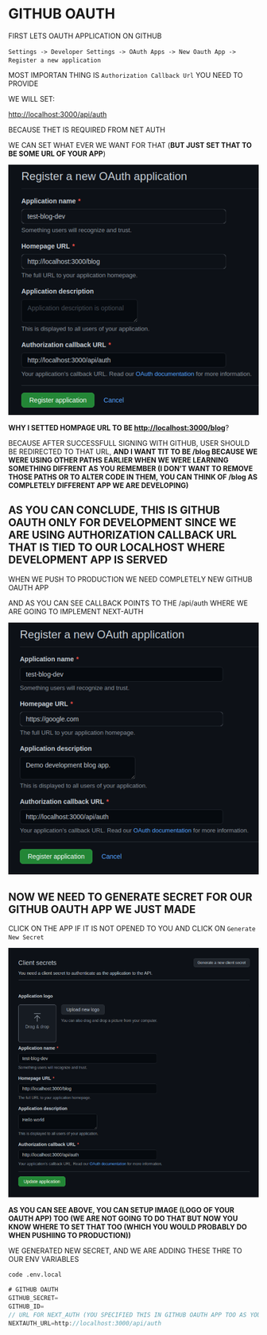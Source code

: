 # GITHUB OAUTH

FIRST LETS OAUTH APPLICATION ON GITHUB

`Settings -> Developer Settings -> OAuth Apps -> New Oauth App -> Register a new application`

MOST IMPORTAN THING IS `Authorization Callback Url` YOU NEED TO PROVIDE

WE WILL SET:

<http://localhost:3000/api/auth>

BECAUSE THET IS REQUIRED FROM NET AUTH

WE CAN SET WHAT EVER WE WANT FOR THAT (**BUT JUST SET THAT TO BE SOME URL OF YOUR APP**)

![github oauth](images/githubregoauthapp.png)

**WHY I SETTED HOMPAGE URL TO BE <http://localhost:3000/blog>**?

BECAUSE AFTER SUCCESSFULL SIGNING WITH GITHUB, USER SHOULD BE REDIRECTED TO THAT URL, **AND I WANT TIT TO BE /blog BECAUSE WE WERE USING OTHER PATHS EARLIER WHEN WE WERE LEARNING SOMETHING DIFFRENT AS YOU REMEMBER (I DON'T WANT TO REMOVE THOSE PATHS OR TO ALTER CODE IN THEM, YOU CAN THINK OF /blog AS COMPLETELY DIFFERENT APP WE ARE DEVELOPING)**

## AS YOU CAN CONCLUDE, THIS IS GITHUB OAUTH ONLY FOR DEVELOPMENT SINCE WE ARE USING AUTHORIZATION CALLBACK URL THAT IS TIED TO OUR LOCALHOST WHERE DEVELOPMENT APP IS SERVED

WHEN WE PUSH TO PRODUCTION WE NEED COMPLETELY NEW GITHUB OAUTH APP

AND AS YOU CAN SEE CALLBACK POINTS TO THE /api/auth WHERE WE ARE GOING TO IMPLEMENT NEXT-AUTH

![github oauth](images/Screenshot%20from%202021-08-11%2012-47-38.png)

## NOW WE NEED TO GENERATE SECRET FOR OUR GITHUB OAUTH APP WE JUST MADE

CLICK ON THE APP IF IT IS NOT OPENED TO YOU AND CLICK ON `Generate New Secret`

![app setup](images/Screenshot%20from%202021-08-12%2013-54-23.png)

**AS YOU CAN SEE ABOVE, YOU CAN SETUP IMAGE (LOGO OF YOUR OAUTH APP) TOO (WE ARE NOT GOING TO DO THAT BUT NOW YOU KNOW WHERE TO SET THAT TOO (WHICH YOU WOULD PROBABLY DO WHEN PUSHIING TO PRODUCTION))**

WE GENERATED NEW SECRET, AND WE ARE ADDING THESE THRE TO OUR ENV VARIABLES

```
code .env.local
```

```c#
# GITHUB OAUTH
GITHUB_SECRET=
GITHUB_ID=
// URL FOR NEXT_AUTH (YOU SPECIFIED THIS IN GITHUB OAUTH APP TOO AS YOU REMEMBER)
NEXTAUTH_URL=http://localhost:3000/api/auth
```
